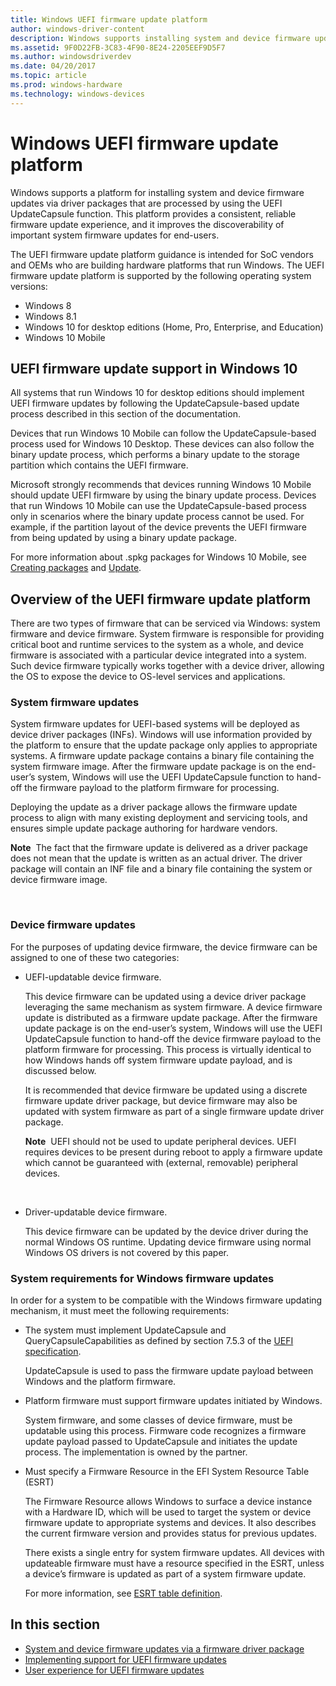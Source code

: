```yaml
---
title: Windows UEFI firmware update platform
author: windows-driver-content
description: Windows supports installing system and device firmware updates via driver packages that are processed using the UpdateCapsule function.
ms.assetid: 9F0D22FB-3C83-4F90-8E24-2205EEF9D5F7
ms.author: windowsdriverdev
ms.date: 04/20/2017
ms.topic: article
ms.prod: windows-hardware
ms.technology: windows-devices
---
```


# Windows UEFI firmware update platform


Windows supports a platform for installing system and device firmware updates via driver packages that are processed by using the UEFI UpdateCapsule function. This platform provides a consistent, reliable firmware update experience, and it improves the discoverability of important system firmware updates for end-users.

The UEFI firmware update platform guidance is intended for SoC vendors and OEMs who are building hardware platforms that run Windows. The UEFI firmware update platform is supported by the following operating system versions:

-   Windows 8
-   Windows 8.1
-   Windows 10 for desktop editions (Home, Pro, Enterprise, and Education)
-   Windows 10 Mobile

## UEFI firmware update support in Windows 10


All systems that run Windows 10 for desktop editions should implement UEFI firmware updates by following the UpdateCapsule-based update process described in this section of the documentation.

Devices that run Windows 10 Mobile can follow the UpdateCapsule-based process used for Windows 10 Desktop. These devices can also follow the binary update process, which performs a binary update to the storage partition which contains the UEFI firmware.

Microsoft strongly recommends that devices running Windows 10 Mobile should update UEFI firmware by using the binary update process. Devices that run Windows 10 Mobile can use the UpdateCapsule-based process only in scenarios where the binary update process cannot be used. For example, if the partition layout of the device prevents the UEFI firmware from being updated by using a binary update package.

For more information about .spkg packages for Windows 10 Mobile, see [Creating packages](https://msdn.microsoft.com/library/dn756642) and [Update](https://msdn.microsoft.com/library/dn757518).

## Overview of the UEFI firmware update platform


There are two types of firmware that can be serviced via Windows: system firmware and device firmware. System firmware is responsible for providing critical boot and runtime services to the system as a whole, and device firmware is associated with a particular device integrated into a system. Such device firmware typically works together with a device driver, allowing the OS to expose the device to OS-level services and applications.

### System firmware updates

System firmware updates for UEFI-based systems will be deployed as device driver packages (INFs). Windows will use information provided by the platform to ensure that the update package only applies to appropriate systems. A firmware update package contains a binary file containing the system firmware image. After the firmware update package is on the end-user’s system, Windows will use the UEFI UpdateCapsule function to hand-off the firmware payload to the platform firmware for processing.

Deploying the update as a driver package allows the firmware update process to align with many existing deployment and servicing tools, and ensures simple update package authoring for hardware vendors.

**Note**  The fact that the firmware update is delivered as a driver package does not mean that the update is written as an actual driver. The driver package will contain an INF file and a binary file containing the system or device firmware image.

 

### Device firmware updates

For the purposes of updating device firmware, the device firmware can be assigned to one of these two categories:

-   UEFI-updatable device firmware.

    This device firmware can be updated using a device driver package leveraging the same mechanism as system firmware. A device firmware update is distributed as a firmware update package. After the firmware update package is on the end-user’s system, Windows will use the UEFI UpdateCapsule function to hand-off the device firmware payload to the platform firmware for processing. This process is virtually identical to how Windows hands off system firmware update payload, and is discussed below.

    It is recommended that device firmware be updated using a discrete firmware update driver package, but device firmware may also be updated with system firmware as part of a single firmware update driver package.

    **Note**  UEFI should not be used to update peripheral devices. UEFI requires devices to be present during reboot to apply a firmware update which cannot be guaranteed with (external, removable) peripheral devices.

     

-   Driver-updatable device firmware.

    This device firmware can be updated by the device driver during the normal Windows OS runtime. Updating device firmware using normal Windows OS drivers is not covered by this paper.

### System requirements for Windows firmware updates

In order for a system to be compatible with the Windows firmware updating mechanism, it must meet the following requirements:

-   The system must implement UpdateCapsule and QueryCapsuleCapabilities as defined by section 7.5.3 of the [UEFI specification](http://go.microsoft.com/fwlink/p/?LinkId=218221).

    UpdateCapsule is used to pass the firmware update payload between Windows and the platform firmware.

-   Platform firmware must support firmware updates initiated by Windows.

    System firmware, and some classes of device firmware, must be updatable using this process. Firmware code recognizes a firmware update payload passed to UpdateCapsule and initiates the update process. The implementation is owned by the partner.

-   Must specify a Firmware Resource in the EFI System Resource Table (ESRT)

    The Firmware Resource allows Windows to surface a device instance with a Hardware ID, which will be used to target the system or device firmware update to appropriate systems and devices. It also describes the current firmware version and provides status for previous updates.

    There exists a single entry for system firmware updates. All devices with updateable firmware must have a resource specified in the ESRT, unless a device’s firmware is updated as part of a system firmware update.

    For more information, see [ESRT table definition](esrt-table-definition.md).

## In this section


-   [System and device firmware updates via a firmware driver package](system-and-device-firmware-updates-via-a-firmware-driver-package.md)
-   [Implementing support for UEFI firmware updates](implementing-support-for-uefi-firmware-updates.md)
-   [User experience for UEFI firmware updates](user-experience-for-uefi-firmware-updates.md)

 

 




